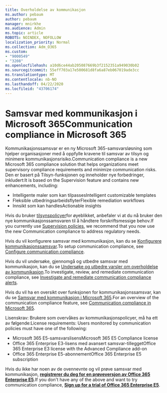 ```yaml
---
title: Overholdelse av kommunikasjon
ms.author: pebaum
author: pebaum
manager: mnirkhe
ms.audience: Admin
ms.topic: article
ROBOTS: NOINDEX, NOFOLLOW
localization_priority: Normal
ms.collection: Adm_O365
ms.custom:
- "9000549"
- "3208"
ms.openlocfilehash: a10d6ce44ab205087669b3f2152351a949030b02
ms.sourcegitcommit: 55eff703a17e500681d8fa6a87eb067019ade3cc
ms.translationtype: MT
ms.contentlocale: nb-NO
ms.lasthandoff: 04/22/2020
ms.locfileid: "43706174"
---
```

# <a name="communication-compliance-in-microsoft-365"></a><span data-ttu-id="f23ab-102">Samsvar med kommunikasjon i Microsoft 365</span><span class="sxs-lookup"><span data-stu-id="f23ab-102">Communication compliance in Microsoft 365</span></span>

<span data-ttu-id="f23ab-103">Kommunikasjonssamsvar er en ny Microsoft 365-samsvarsløsning som hjelper organisasjoner med å oppfylle kravene til samsvar av tilsyn og minimere kommunikasjonsrisiko.</span><span class="sxs-lookup"><span data-stu-id="f23ab-103">Communication compliance is a new Microsoft 365 compliance solution that helps organizations meet supervisory compliance requirements and minimize communication risks.</span></span> <span data-ttu-id="f23ab-104">Den er basert på Tilsyn-funksjonen og inneholder nye forbedringer, inkludert:</span><span class="sxs-lookup"><span data-stu-id="f23ab-104">It is based on the Supervision feature and contains new enhancements, including:</span></span>

- <span data-ttu-id="f23ab-105">Intelligente maler som kan tilpasses</span><span class="sxs-lookup"><span data-stu-id="f23ab-105">Intelligent customizable templates</span></span>
- <span data-ttu-id="f23ab-106">Fleksible utbedringsarbeidsflyter</span><span class="sxs-lookup"><span data-stu-id="f23ab-106">Flexible remediation workflows</span></span>
- <span data-ttu-id="f23ab-107">Innsikt som kan handles</span><span class="sxs-lookup"><span data-stu-id="f23ab-107">Actionable insights</span></span>

<span data-ttu-id="f23ab-108">Hvis du bruker [tilsynspolicyer](https://docs.microsoft.com/microsoft-365/compliance/supervision-policies)for øyeblikket, anbefaler vi at du nå bruker den nye kommunikasjonssamsvaren til å håndtere forskriftsmessige behov.</span><span class="sxs-lookup"><span data-stu-id="f23ab-108">If you currently use [Supervision policies](https://docs.microsoft.com/microsoft-365/compliance/supervision-policies), we recommend that you now use the new Communication compliance to address regulatory needs.</span></span>

<span data-ttu-id="f23ab-109">Hvis du vil konfigurere samsvar med kommunikasjon, kan du se [Konfigurere kommunikasjonssamsvar](https://docs.microsoft.com/microsoft-365/compliance/communication-compliance-configure).</span><span class="sxs-lookup"><span data-stu-id="f23ab-109">To setup communication compliance, see [Configure communication compliance](https://docs.microsoft.com/microsoft-365/compliance/communication-compliance-configure).</span></span>

<span data-ttu-id="f23ab-110">Hvis du vil undersøke, gjennomgå og utbedre samsvar med kommunikasjon, kan du se [Undersøke og utbedre varsler om overholdelse av kommunikasjon](https://docs.microsoft.com/microsoft-365/compliance/communication-compliance-investigate-remediate).</span><span class="sxs-lookup"><span data-stu-id="f23ab-110">To investigate, review, and remediate communication compliance, see [Investigate and remediate communication compliance alerts](https://docs.microsoft.com/microsoft-365/compliance/communication-compliance-investigate-remediate).</span></span>

<span data-ttu-id="f23ab-111">Hvis du vil ha en oversikt over funksjonen for kommunikasjonssamsvar, kan du se [Samsvar med kommunikasjon i Microsoft 365](https://docs.microsoft.com/microsoft-365/compliance/communication-compliance).</span><span class="sxs-lookup"><span data-stu-id="f23ab-111">For an overview of the communication compliance feature, see [Communication compliance in Microsoft 365](https://docs.microsoft.com/microsoft-365/compliance/communication-compliance).</span></span>

<span data-ttu-id="f23ab-112">Lisenskrav: Brukere som overvåkes av kommunikasjonspolicyer, må ha ett av følgende:</span><span class="sxs-lookup"><span data-stu-id="f23ab-112">License requirements: Users monitored by communication policies must have one of the following:</span></span>

- <span data-ttu-id="f23ab-113">Microsoft 365 E5-samsvarslisens</span><span class="sxs-lookup"><span data-stu-id="f23ab-113">Microsoft 365 E5 Compliance license</span></span>
- <span data-ttu-id="f23ab-114">Office 365 Enterprise E3-lisens med avansert samsvar-tillegget</span><span class="sxs-lookup"><span data-stu-id="f23ab-114">Office 365 Enterprise E3 license with the Advanced Compliance add-on</span></span>
- <span data-ttu-id="f23ab-115">Office 365 Enterprise E5-abonnement</span><span class="sxs-lookup"><span data-stu-id="f23ab-115">Office 365 Enterprise E5 subscription</span></span>

<span data-ttu-id="f23ab-116">Hvis du ikke har noen av de ovennevnte og vil prøve samsvar med kommunikasjon, **[registrerer du deg for en prøveversjon av Office 365 Enterprise E5](https://go.microsoft.com/fwlink/p/?LinkID=698279)**.</span><span class="sxs-lookup"><span data-stu-id="f23ab-116">If you don't have any of the above and want to try communication compliance, **[Sign up for a trial of Office 365 Enterprise E5](https://go.microsoft.com/fwlink/p/?LinkID=698279)**.</span></span>